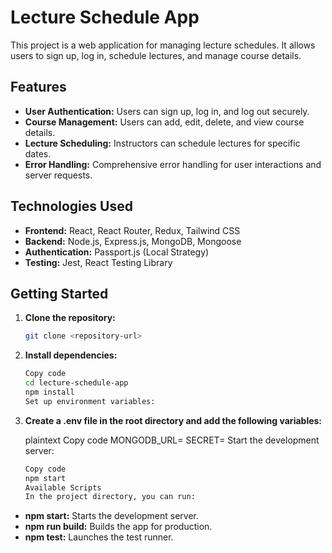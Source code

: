 # Lecture Schedule App

This project is a web application for managing lecture schedules. It allows users to sign up, log in, schedule lectures, and manage course details.

## Features

- **User Authentication:** Users can sign up, log in, and log out securely.
- **Course Management:** Users can add, edit, delete, and view course details.
- **Lecture Scheduling:** Instructors can schedule lectures for specific dates.
- **Error Handling:** Comprehensive error handling for user interactions and server requests.

## Technologies Used

- **Frontend:** React, React Router, Redux, Tailwind CSS
- **Backend:** Node.js, Express.js, MongoDB, Mongoose
- **Authentication:** Passport.js (Local Strategy)
- **Testing:** Jest, React Testing Library

## Getting Started

1. **Clone the repository:**

   ```bash
   git clone <repository-url>

2. **Install dependencies:**

    ```bash
    Copy code
    cd lecture-schedule-app
    npm install
    Set up environment variables:

3. **Create a .env file in the root directory and add the following variables:**

    plaintext
    Copy code
    MONGODB_URL=<your-mongodb-url>
    SECRET=<your-secret-key>
    Start the development server:

    ```bash
    Copy code
    npm start
    Available Scripts
    In the project directory, you can run:

- **npm start:** Starts the development server.
- **npm run build:** Builds the app for production.
- **npm test:** Launches the test runner.